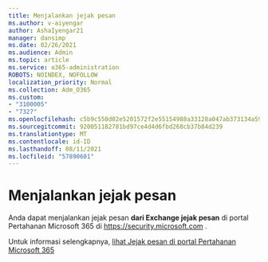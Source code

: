 ```yaml
---
title: Menjalankan jejak pesan
ms.author: v-aiyengar
author: AshaIyengar21
manager: dansimp
ms.date: 02/26/2021
ms.audience: Admin
ms.topic: article
ms.service: o365-administration
ROBOTS: NOINDEX, NOFOLLOW
localization_priority: Normal
ms.collection: Adm_O365
ms.custom:
- "3100005"
- "7327"
ms.openlocfilehash: c5b9c550d02e5201572f2e55154988a33128a047ab373134a59188f6ab59820b
ms.sourcegitcommit: 920051182781bd97ce4d4d6fbd268cb37b84d239
ms.translationtype: MT
ms.contentlocale: id-ID
ms.lasthandoff: 08/11/2021
ms.locfileid: "57890601"
---
```

# <a name="run-a-message-trace"></a>Menjalankan jejak pesan

Anda dapat menjalankan jejak pesan **dari Exchange jejak pesan** di portal Pertahanan Microsoft 365 di <https://security.microsoft.com> .

Untuk informasi selengkapnya, [lihat Jejak pesan di portal Pertahanan Microsoft 365](https://docs.microsoft.com/microsoft-365/security/office-365-security/message-trace-scc)
